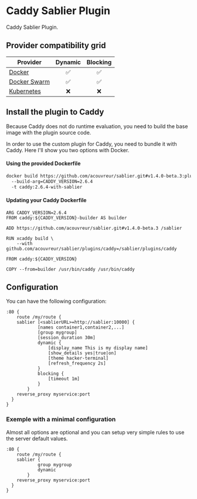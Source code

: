 # Caddy Sablier Plugin

Caddy Sablier Plugin.

## Provider compatibility grid

| Provider                                | Dynamic | Blocking |
| --------------------------------------- | :-----: | :------: |
| [Docker](/providers/docker)             |    ✅    |    ✅     |
| [Docker Swarm](/providers/docker_swarm) |    ✅    |    ✅     |
| [Kubernetes](/providers/kubernetes)     |    ❌    |    ❌     |

## Install the plugin to Caddy

Because Caddy does not do runtime evaluation, you need to build the base image with the plugin source code.

In order to use the custom plugin for Caddy, you need to bundle it with Caddy.
Here I'll show you two options with Docker.

<!-- tabs:start -->

#### **Using the provided Dockerfile**

```bash
docker build https://github.com/acouvreur/sablier.git#v1.4.0-beta.3:plugins/caddy 
  --build-arg=CADDY_VERSION=2.6.4
  -t caddy:2.6.4-with-sablier
```

#### **Updating your Caddy Dockerfile**

```docker
ARG CADDY_VERSION=2.6.4
FROM caddy:${CADDY_VERSION}-builder AS builder

ADD https://github.com/acouvreur/sablier.git#v1.4.0-beta.3 /sablier

RUN xcaddy build \
    --with github.com/acouvreur/sablier/plugins/caddy=/sablier/plugins/caddy

FROM caddy:${CADDY_VERSION}

COPY --from=builder /usr/bin/caddy /usr/bin/caddy
```

<!-- tabs:end -->

## Configuration

You can have the following configuration:

```Caddyfile
:80 {
	route /my/route {
    sablier [<sablierURL>=http://sablier:10000] {
			[names container1,container2,...]
			[group mygroup]
			[session_duration 30m]
			dynamic {
				[display_name This is my display name]
				[show_details yes|true|on]
				[theme hacker-terminal]
				[refresh_frequency 2s]
			}
			blocking {
				[timeout 1m]
			}
		}
    reverse_proxy myservice:port
  }
}
```

### Exemple with a minimal configuration

Almost all options are optional and you can setup very simple rules to use the server default values.

```Caddyfile
:80 {
	route /my/route {
    sablier {
			group mygroup
			dynamic
		}
    reverse_proxy myservice:port
  }
}
```

